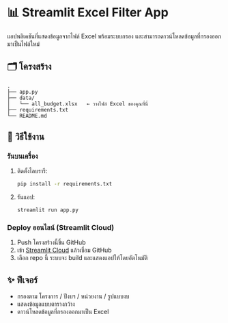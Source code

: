 # 📊 Streamlit Excel Filter App

แอปพลิเคชันที่แสดงข้อมูลจากไฟล์ Excel พร้อมระบบกรอง และสามารถดาวน์โหลดข้อมูลที่กรองออกมาเป็นไฟล์ใหม่

## 🗂️ โครงสร้าง

```
.
├── app.py
├── data/
│   └── all_budget.xlsx   ← วางไฟล์ Excel ของคุณที่นี่
├── requirements.txt
└── README.md
```

## 🚀 วิธีใช้งาน

### รันบนเครื่อง

1. ติดตั้งไลบรารี:
   ```bash
   pip install -r requirements.txt
   ```
2. รันแอป:
   ```bash
   streamlit run app.py
   ```

### Deploy ออนไลน์ (Streamlit Cloud)

1. Push โครงสร้างนี้ขึ้น GitHub
2. เข้า [Streamlit Cloud](https://streamlit.io/cloud) แล้วเชื่อม GitHub
3. เลือก repo นี้ ระบบจะ build และแสดงแอปให้โดยอัตโนมัติ

## ✨ ฟีเจอร์

- กรองตาม โครงการ / ปีงบฯ / หน่วยงาน / รูปแบบงบ
- แสดงข้อมูลแบบตารางกว้าง
- ดาวน์โหลดข้อมูลที่กรองออกมาเป็น Excel
